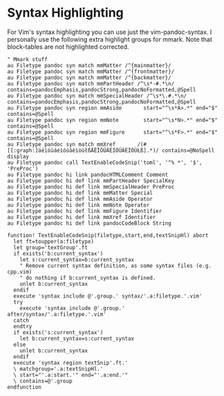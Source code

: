# Syntax Highlighting

For Vim's syntax highlighting you can use just the vim-pandoc-syntax.
I personally use the following extra highlight groups for mmark. Note
that block-tables are not highlighted corrected.

    " Mmark stuff
    au Filetype pandoc syn match mmMatter /^{mainmatter}/
    au Filetype pandoc syn match mmMatter /^{frontmatter}/
    au Filetype pandoc syn match mmMatter /^{backmatter}/
    au Filetype pandoc syn match mmPartHeader /^\s*-#.*\n/ contains=pandocEmphasis,pandocStrong,pandocNoFormatted,@Spell
    au Filetype pandoc syn match mmSpecialHeader /^\s*\.#.*\n/ contains=pandocEmphasis,pandocStrong,pandocNoFormatted,@Spell
    au Filetype pandoc syn region mmAside       start="^\s*A>.*" end="$" contains=@Spell
    au Filetype pandoc syn region mmNote        start="^\s*N>.*" end="$" contains=@Spell
    au Filetype pandoc syn region mmFigure      start="^\s*F>.*" end="$" contains=@Spell
    au Filetype pandoc syn match mmXref       /(#[[:graph:]äëïöüáéíóúàèìòùłßÄËÏÖÜÁÉÍÓÚÀÈÌÒÙŁß].*)/ contains=@NoSpell display
    au Filetype pandoc call TextEnableCodeSnip('toml', '^% *', '$', 'PreProc')
    au Filetype pandoc hi link pandocHTMLComment Comment
    au Filetype pandoc hi def link mmPartHeader SpecialKey
    au Filetype pandoc hi def link mmSpecialHeader PreProc
    au Filetype pandoc hi def link mmMatter Special
    au Filetype pandoc hi def link mmAside Operator
    au Filetype pandoc hi def link mmNote Operator
    au Filetype pandoc hi def link mmFigure Identifier
    au Filetype pandoc hi def link mmXref Identifier
    au Filetype pandoc hi def link pandocCodeBlock String

    function! TextEnableCodeSnip(filetype,start,end,textSnipHl) abort
      let ft=toupper(a:filetype)
      let group='textGroup'.ft
      if exists('b:current_syntax')
        let s:current_syntax=b:current_syntax
        " Remove current syntax definition, as some syntax files (e.g. cpp.vim)
        " do nothing if b:current_syntax is defined.
        unlet b:current_syntax
      endif
      execute 'syntax include @'.group.' syntax/'.a:filetype.'.vim'
      try
        execute 'syntax include @'.group.' after/syntax/'.a:filetype.'.vim'
      catch
      endtry
      if exists('s:current_syntax')
        let b:current_syntax=s:current_syntax
      else
        unlet b:current_syntax
      endif
      execute 'syntax region textSnip'.ft.'
      \ matchgroup='.a:textSnipHl.'
      \ start="'.a:start.'" end="'.a:end.'"
      \ contains=@'.group
    endfunction
